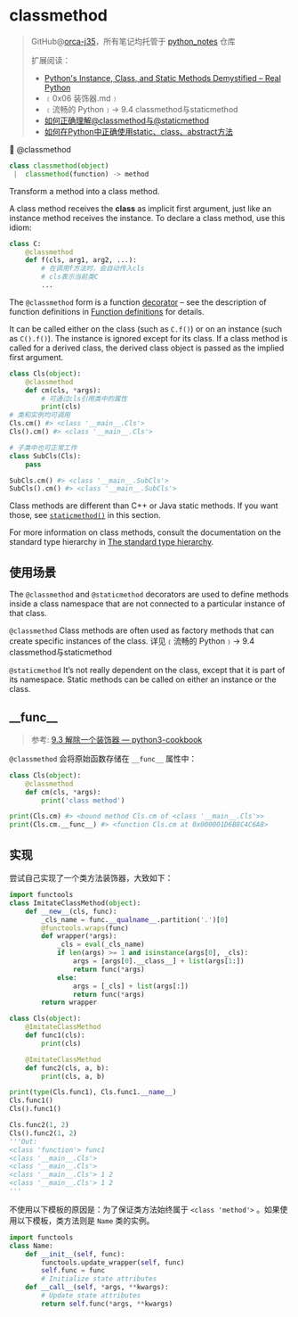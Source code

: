 # classmethod
> GitHub@[orca-j35](https://github.com/orca-j35)，所有笔记均托管于 [python_notes](https://github.com/orca-j35/python_notes) 仓库
>
> 扩展阅读：
>
> - [Python's Instance, Class, and Static Methods Demystified – Real Python](https://realpython.com/instance-class-and-static-methods-demystified/)
> - ﹝0x06 装饰器.md﹞
> - ﹝流畅的 Python﹞-> 9.4 classmethod与staticmethod
> - [如何正确理解@classmethod与@staticmethod](https://foofish.net/different_bettween_classmethod_and_staticmethod.html)
> - [如何在Python中正确使用static、class、abstract方法](https://foofish.net/guide-python-static-class-abstract-methods.html)

🔨 @classmethod

```python
class classmethod(object)
 |  classmethod(function) -> method
```

Transform a method into a class method.

A class method receives the **class** as implicit first argument, just like an instance method receives the instance. To declare a class method, use this idiom:

```python
class C:
    @classmethod
    def f(cls, arg1, arg2, ...): 
        # 在调用f方法时，会自动传入cls
        # cls表示当前类C
        ...
```

The `@classmethod` form is a function [decorator](https://docs.python.org/3.7/glossary.html#term-decorator) – see the description of function definitions in [Function definitions](https://docs.python.org/3.7/reference/compound_stmts.html#function) for details.

It can be called either on the class (such as `C.f()`) or on an instance (such as `C().f()`). The instance is ignored except for its class. If a class method is called for a derived class, the derived class object is passed as the implied first argument.

```python
class Cls(object):
    @classmethod
    def cm(cls, *args):
        # 可通过cls引用类中的属性
        print(cls)
# 类和实例均可调用
Cls.cm() #> <class '__main__.Cls'>
Cls().cm() #> <class '__main__.Cls'>

# 子类中也可正常工作
class SubCls(Cls):
    pass

SubCls.cm() #> <class '__main__.SubCls'>
SubCls().cm() #> <class '__main__.SubCls'>
```

Class methods are different than C++ or Java static methods. If you want those, see [`staticmethod()`](https://docs.python.org/3.7/library/functions.html#staticmethod) in this section.

For more information on class methods, consult the documentation on the standard type hierarchy in [The standard type hierarchy](https://docs.python.org/3.7/reference/datamodel.html#types).

## 使用场景

The `@classmethod` and `@staticmethod` decorators are used to define methods inside a class namespace that are not connected to a particular instance of that class. 

`@classmethod` Class methods are often used as factory methods that can create specific instances of the class. 详见﹝流畅的 Python﹞-> 9.4 classmethod与staticmethod 

`@staticmethod` It’s not really dependent on the class, except that it is part of its namespace. Static methods can be called on either an instance or the class.

## \_\_func\_\_

> 参考: [9.3 解除一个装饰器 —  python3-cookbook](https://python3-cookbook.readthedocs.io/zh_CN/latest/c09/p03_unwrapping_decorator.html#id1)

`@classmethod` 会将原始函数存储在 `__func__` 属性中：

```python
class Cls(object):
    @classmethod
    def cm(cls, *args):
        print('class method')

print(Cls.cm) #> <bound method Cls.cm of <class '__main__.Cls'>>
print(Cls.cm.__func__) #> <function Cls.cm at 0x000001D6B8C4C6A8>
```

## 实现

尝试自己实现了一个类方法装饰器，大致如下：

```python
import functools
class ImitateClassMethod(object):
    def __new__(cls, func):
        _cls_name = func.__qualname__.partition('.')[0]
        @functools.wraps(func)
        def wrapper(*args):
            _cls = eval(_cls_name)
            if len(args) >= 1 and isinstance(args[0], _cls):
                args = [args[0].__class__] + list(args[1:])
                return func(*args)
            else:
                args = [_cls] + list(args[:])
                return func(*args)
        return wrapper

class Cls(object):
    @ImitateClassMethod
    def func1(cls):
        print(cls)

    @ImitateClassMethod
    def func2(cls, a, b):
        print(cls, a, b)

print(type(Cls.func1), Cls.func1.__name__)
Cls.func1()
Cls().func1()

Cls.func2(1, 2)
Cls().func2(1, 2)
'''Out:
<class 'function'> func1
<class '__main__.Cls'>
<class '__main__.Cls'>
<class '__main__.Cls'> 1 2
<class '__main__.Cls'> 1 2
'''
```

不使用以下模板的原因是：为了保证类方法始终属于 `<class 'method'>` 。如果使用以下模板，类方法则是 `Name` 类的实例。

```python
import functools
class Name:
    def __init__(self, func):
        functools.update_wrapper(self, func)
        self.func = func
        # Initialize state attributes
    def __call__(self, *args, **kwargs):
        # Update state attributes
        return self.func(*args, **kwargs)
```




